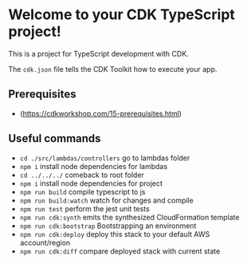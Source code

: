 # Welcome to your CDK TypeScript project!

This is a project for TypeScript development with CDK.

The `cdk.json` file tells the CDK Toolkit how to execute your app.

## Prerequisites
 * (https://cdkworkshop.com/15-prerequisites.html)

## Useful commands
 * `cd ./src/lambdas/controllers` go to lambdas folder
 * `npm i` install node dependencies for lambdas
 * `cd ../../../` comeback to root folder
 * `npm i`   install node dependencies for project
 * `npm run build`   compile typescript to js
 * `npm run build:watch`   watch for changes and compile
 * `npm run test`    perform the jest unit tests
 * `npm run cdk:synth`   emits the synthesized CloudFormation template
 * `npm run cdk:bootstrap`      Bootstrapping an environment
 * `npm run cdk:deploy`      deploy this stack to your default AWS account/region
 * `npm run cdk:diff`        compare deployed stack with current state
